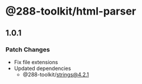 # @288-toolkit/html-parser

## 1.0.1

### Patch Changes

- Fix file extensions
- Updated dependencies
  - @288-toolkit/strings@4.2.1
